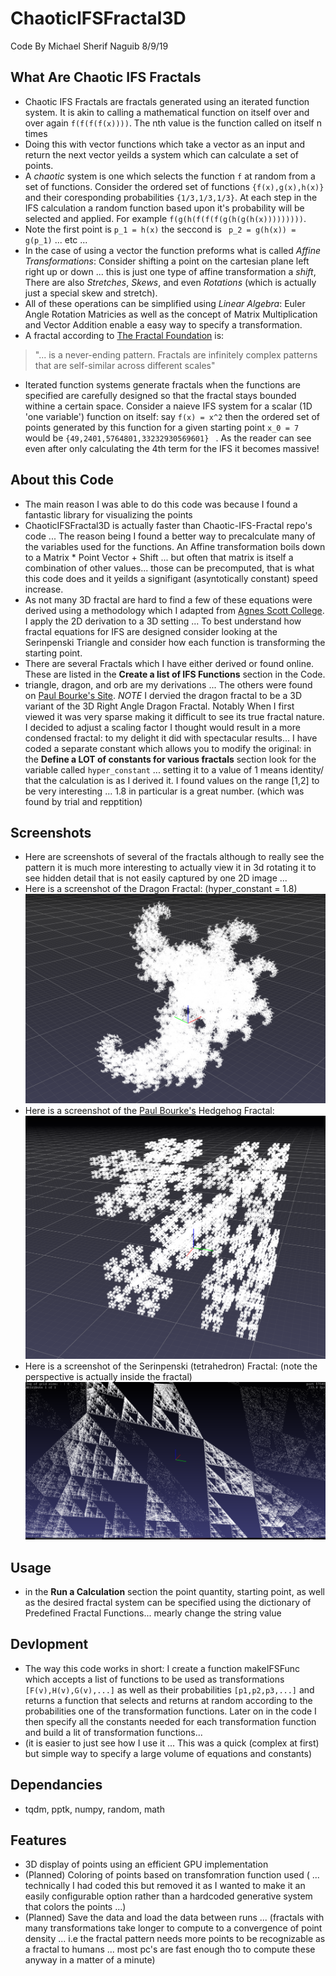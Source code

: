 # ChaoticIFSFractal3D
Code By Michael Sherif Naguib 8/9/19
## What Are Chaotic IFS Fractals
- Chaotic IFS Fractals are fractals generated using an iterated function system. It is akin to calling a mathematical function on
 itself over and over again ```f(f(f(f(x))))```. The nth value is the function called on itself n times
- Doing this with vector functions which take a vector as an input and return the next vector 
 yeilds a system which can calculate a set of points. 
- A *chaotic* system is one which selects the function ```f``` at random from a set of functions.
 Consider the ordered set of functions ```{f(x),g(x),h(x)}``` and their coresponding probabilities ```{1/3,1/3,1/3}```. At each step 
 in the IFS calculation a random function based upon it's probability will be selected and applied. For example ```f(g(h(f(f(f(g(h(g(h(x)))))))))```. 
- Note the first point is ```p_1 = h(x)``` the seccond is ``` p_2 = g(h(x)) = g(p_1)``` ... etc ... 
- In the case of using a vector the function preforms what is called *Affine Transformations*: Consider shifting a point on the cartesian plane
left right up or down ... this is just one type of affine transformation a *shift*, There are also *Stretches*, *Skews*, and even *Rotations* (which is actually just a special skew and stretch).
- All of these operations can be simplified using *Linear Algebra*: Euler Angle Rotation Matricies as well as the concept of Matrix Multiplication and Vector
Addition enable a easy way to specify a transformation.
- A fractal according to [The Fractal Foundation](https://fractalfoundation.org/resources/what-are-fractals/) is: 
> "... is a never-ending pattern. Fractals are infinitely complex patterns that are self-similar across different scales"
- Iterated function systems generate fractals when the functions are specified are carefully designed so that the fractal stays bounded withine
a certain space. Consider a naieve IFS system for a scalar (1D 'one variable') function on itself: say ```f(x) = x^2``` then the ordered set of points 
generated by this function for a given starting point ```x_0 = 7``` would be ```{49,2401,5764801,33232930569601} ``` . As the reader can see even after only calculating the 4th term for the IFS it becomes massive! 
## About this Code
- The main reason I was able to do this code was because I found a fantastic library for visualizing the points
- ChaoticIFSFractal3D is actually faster than Chaotic-IFS-Fractal repo's code ... The reason being I found a better way to precalculate many of the variables 
used for the functions. An Affine transformation boils down to a Matrix * Point Vector  + Shift ... but often that matrix is itself a combination of other values... those can be precomputed, that is what this code does and it yeilds a signifigant (asyntotically constant) speed increase.
- As not many 3D fractal are hard to find a few of these equations were derived using a methodology which I adapted from 
[Agnes Scott College](http://larryriddle.agnesscott.org/ifs/heighway/goldenDragon.htm). I apply the 2D derivation to a 3D setting ... To best understand how 
fractal equations for IFS are designed consider looking at the Serinpenski Triangle and consider how each function is transforming the starting point.
- There are several Fractals which I have either derived or found online. These are listed in the **Create a list of IFS Functions** section in the Code.
- triangle, dragon, and orb are my derivations ... The others were found on [Paul Bourke's Site](http://paulbourke.net/fractals/ifs/). *NOTE* I dervied the dragon fractal to be a 3D variant of the 3D Right Angle Dragon Fractal. Notably When I first viewed it was very sparse making it difficult to see its true
fractal nature. I decided to adjust a scaling factor I thought would result in a more condensed fractal: to my delight it did with spectacular results...
I have coded a separate constant which allows you to modify the original: in the **Define a LOT of constants for various fractals** section look for the
variable called ```hyper_constant``` ... setting it to a value of 1 means identity/ that the calculation is as I derived it. I found values on the range [1,2] to be very interesting ... 1.8 in particular is a great number. (which was found by trial and repptition)
## Screenshots
- Here are screenshots of several of the fractals although to really see the pattern it is much more interesting to actually view it in 3d rotating it to see
hidden detail that is not easily captured by one 2D image ... 
- Here is a screenshot of the Dragon Fractal: (hyper_constant = 1.8) 
![Dragon Fractal](https://raw.githubusercontent.com/Michael-Naguib/ChaoticIFSFractal3D/master/dragon_hc1.8_.PNG "Dragon")
- Here is a screenshot of the [Paul Bourke's](http://paulbourke.net/fractals/ifs/) Hedgehog Fractal: 
![Hedgehog Fractal](https://raw.githubusercontent.com/Michael-Naguib/ChaoticIFSFractal3D/master/hedgehog.PNG "Hedgehog")
- Here is a screenshot of the Serinpenski (tetrahedron) Fractal: (note the perspective is actually inside the fractal)
![Triangle Fractal](https://raw.githubusercontent.com/Michael-Naguib/ChaoticIFSFractal3D/master/triangle_inside.PNG "Triangle")

## Usage
- in the **Run a Calculation** section the point quantity, starting point, as well as the desired fractal system can be specified using the dictionary of Predefined Fractal Functions... mearly change the string value 
## Devlopment
- The way this code works in short:  I create a function makeIFSFunc which accepts a list of functions to be used as transformations ```[F(v),H(v),G(v),...]``` as well as their probabilities ```[p1,p2,p3,...]``` and returns a function that selects and returns at random according to the probabilities one of the transformation functions. Later on in the code I then specify all the constants needed for each transformation function and build a lit of transformation functions... 
- (it is easier to just see how I use it ... This was a quick (complex at first) but simple way to specify a large volume of equations and constants)
## Dependancies
- tqdm, pptk, numpy, random, math
## Features
- 3D display of points using an efficient GPU implementation
- (Planned) Coloring of points based on transfomration function used ( ... technically I had coded this but removed it as I wanted to make it an easily configurable option rather than a hardcoded generative system that colors the points ...)
- (Planned) Save the data and load the data between runs ... (fractals with many transformations take longer to compute to a convergence of point density ... i.e the fractal pattern needs more points to be recognizable as a fractal to humans ... most pc's are fast enough tho to compute these anyway in a matter of a minute)


